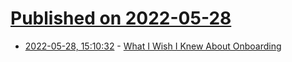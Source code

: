# [Published on 2022-05-28](index.md)

* [2022-05-28, 15:10:32](https://news.ycombinator.com/item?id=31540909) - [What I Wish I Knew About Onboarding](https://eugeneyan.com/writing/onboarding/)
